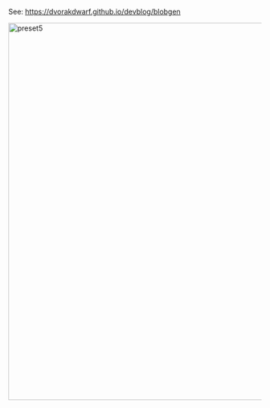 See: https://dvorakdwarf.github.io/devblog/blobgen

<img width="750" alt="preset5" src="https://github.com/user-attachments/assets/78256662-4895-445b-a1ac-bfa2cc5e55ac">
